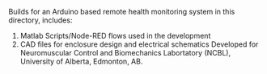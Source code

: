 Builds for an Arduino based remote health monitoring system in this directory, includes:
1. Matlab Scripts/Node-RED flows used in the development
2. CAD files for enclosure design and electrical schematics
Developed for Neuromuscular Control and Biomechanics Labortatory (NCBL), University of Alberta, Edmonton, AB.  
